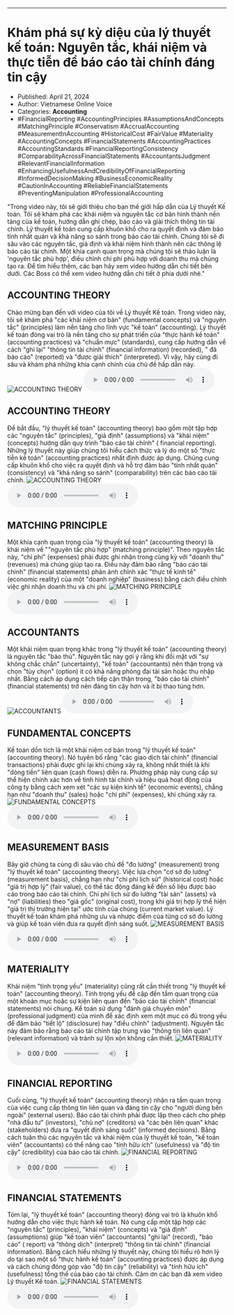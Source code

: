 
---

# Khám phá sự kỳ diệu của lý thuyết kế toán: Nguyên tắc, khái niệm và thực tiễn để báo cáo tài chính đáng tin cậy

- Published: April 21, 2024
- Author: Vietnamese Online Voice
- Categories: **Accounting**
- #FinancialReporting #AccountingPrinciples #AssumptionsAndConcepts #MatchingPrinciple #Conservatism #AccrualAccounting #MeasurementInAccounting #HistoricalCost #FairValue #Materiality #AccountingConcepts #FinancialStatements #AccountingPractices #AccountingStandards #FinancialReportingConsistency #ComparabilityAcrossFinancialStatements #AccountantsJudgment #RelevantFinancialInformation #EnhancingUsefulnessAndCredibilityOfFinancialReporting #InformedDecisionMaking #BusinessEconomicReality #CautionInAccounting #ReliableFinancialStatements #PreventingManipulation #ProfessionalAccounting

"Trong video này, tôi sẽ giới thiệu cho bạn thế giới hấp dẫn của Lý thuyết Kế toán. Tôi sẽ khám phá các khái niệm và nguyên tắc cơ bản hình thành nền tảng của kế toán, hướng dẫn ghi chép, báo cáo và giải thích thông tin tài chính. Lý thuyết kế toán cung cấp khuôn khổ cho ra quyết định và đảm bảo tính nhất quán và khả năng so sánh trong báo cáo tài chính. Chúng tôi sẽ đi sâu vào các nguyên tắc, giả định và khái niệm hình thành nên các thông lệ báo cáo tài chính. Một khía cạnh quan trọng mà chúng tôi sẽ thảo luận là 'nguyên tắc phù hợp', điều chỉnh chi phí phù hợp với doanh thu mà chúng tạo ra. Để tìm hiểu thêm, các bạn hãy xem video hướng dẫn chi tiết bên dưới. Các Boss có thể xem video hướng dẫn chi tiết ở phía dưới nhé."


## ACCOUNTING THEORY

Chào mừng bạn đến với video của tôi về Lý thuyết Kế toán. Trong video này, tôi sẽ khám phá "các khái niệm cơ bản" (fundamental concepts) và "nguyên tắc" (principles) làm nền tảng cho lĩnh vực "kế toán" (accounting). Lý thuyết kế toán đóng vai trò là nền tảng cho sự phát triển của "thực hành kế toán" (accounting practices) và "chuẩn mực" (standards), cung cấp hướng dẫn về cách "ghi lại" "thông tin tài chính" (financial information) (recorded), " đã báo cáo" (reported) và "được giải thích" (interpreted). Vì vậy, hãy cùng đi sâu và khám phá những khía cạnh chính của chủ đề hấp dẫn này.
![ACCOUNTING THEORY](https://http-archiver-apis-production-80.schnworks.com/storage/images/transitions/2024-04-21/transition--26217738232-Montserrat-Regular-512DA8.jpg)
<audio controls>
    <source src="https://http-archiver-apis-production-80.schnworks.com/storage/audio/file-36487486861.mp3" type="audio/mpeg">
</audio>



## ACCOUNTING THEORY

Để bắt đầu, "lý thuyết kế toán" (accounting theory) bao gồm một tập hợp các "nguyên tắc" (principles), "giả định" (assumptions) và "khái niệm" (concepts) hướng dẫn quy trình "báo cáo tài chính" ( financial reporting). Những lý thuyết này giúp chúng tôi hiểu cách thức và lý do một số "thực tiễn kế toán" (accounting practices) nhất định được áp dụng. Chúng cung cấp khuôn khổ cho việc ra quyết định và hỗ trợ đảm bảo "tính nhất quán" (consistency) và "khả năng so sánh" (comparability) trên các báo cáo tài chính.
![ACCOUNTING THEORY](https://http-archiver-apis-production-80.schnworks.com/storage/images/transitions/2024-04-21/transition--17929646980-Montserrat-Bold-512DA8.jpg)
<audio controls>
    <source src="https://http-archiver-apis-production-80.schnworks.com/storage/audio/file-408233703.mp3" type="audio/mpeg">
</audio>



## MATCHING PRINCIPLE

Một khía cạnh quan trọng của "lý thuyết kế toán" (accounting theory) là khái niệm về ""nguyên tắc phù hợp" (matching principle)". Theo nguyên tắc này, "chi phí" (expenses) phải được ghi nhận trong cùng kỳ với "doanh thu" (revenues) mà chúng giúp tạo ra. Điều này đảm bảo rằng "báo cáo tài chính" (financial statements) phản ánh chính xác "thực tế kinh tế" (economic reality) của một "doanh nghiệp" (business) bằng cách điều chỉnh việc ghi nhận doanh thu và chi phí.
![MATCHING PRINCIPLE](https://http-archiver-apis-production-80.schnworks.com/storage/images/transitions/2024-04-21/transition-6587329038-Montserrat-Thin-9C27B0.jpg)
<audio controls>
    <source src="https://http-archiver-apis-production-80.schnworks.com/storage/audio/file-46692905981.mp3" type="audio/mpeg">
</audio>



## ACCOUNTANTS

Một khái niệm quan trọng khác trong "lý thuyết kế toán" (accounting theory) là nguyên tắc "bảo thủ". Nguyên tắc này gợi ý rằng khi đối mặt với "sự không chắc chắn" (uncertainty), "kế toán" (accountants) nên thận trọng và chọn "tùy chọn" (option) ít có khả năng phóng đại tài sản hoặc thu nhập nhất. Bằng cách áp dụng cách tiếp cận thận trọng, "báo cáo tài chính" (financial statements) trở nên đáng tin cậy hơn và ít bị thao túng hơn.
![ACCOUNTANTS](https://http-archiver-apis-production-80.schnworks.com/storage/images/transitions/2024-04-21/transition--15610678417-Montserrat-Thin-673AB7.jpg)
<audio controls>
    <source src="https://http-archiver-apis-production-80.schnworks.com/storage/audio/file-43702232334.mp3" type="audio/mpeg">
</audio>



## FUNDAMENTAL CONCEPTS

Kế toán dồn tích là một khái niệm cơ bản trong "lý thuyết kế toán" (accounting theory). Nó tuyên bố rằng "các giao dịch tài chính" (financial transactions) ​​phải được ghi lại khi chúng xảy ra, không nhất thiết là khi "dòng tiền" liên quan (cash flows) diễn ra. Phương pháp này cung cấp sự thể hiện chính xác hơn về tình hình tài chính và hiệu quả hoạt động của công ty bằng cách xem xét "các sự kiện kinh tế" (economic events), chẳng hạn như "doanh thu" (sales) hoặc "chi phí" (expenses), khi chúng xảy ra.
![FUNDAMENTAL CONCEPTS](https://http-archiver-apis-production-80.schnworks.com/storage/images/transitions/2024-04-21/transition-5807786063-Montserrat-Medium-303F9F.jpg)
<audio controls>
    <source src="https://http-archiver-apis-production-80.schnworks.com/storage/audio/file-25961039973.mp3" type="audio/mpeg">
</audio>



## MEASUREMENT BASIS

Bây giờ chúng ta cùng đi sâu vào chủ đề "đo lường" (measurement) trong "lý thuyết kế toán" (accounting theory). Việc lựa chọn "cơ sở đo lường" (measurement basis), chẳng hạn như "chi phí lịch sử" (historical cost) hoặc "giá trị hợp lý" (fair value), có thể tác động đáng kể đến số liệu được báo cáo trong báo cáo tài chính. Chi phí lịch sử đo lường "tài sản" (assets) và "nợ" (liabilities) theo "giá gốc" (original cost), trong khi giá trị hợp lý thể hiện "giá trị thị trường hiện tại" ước tính của chúng (current market value). Lý thuyết kế toán khám phá những ưu và nhược điểm của từng cơ sở đo lường và giúp kế toán viên đưa ra quyết định sáng suốt.
![MEASUREMENT BASIS](https://http-archiver-apis-production-80.schnworks.com/storage/images/transitions/2024-04-21/transition--48930022131-Montserrat-ExtraBold-512DA8.jpg)
<audio controls>
    <source src="https://http-archiver-apis-production-80.schnworks.com/storage/audio/file-62053854022.mp3" type="audio/mpeg">
</audio>



## MATERIALITY

Khái niệm "tính trọng yếu" (materiality) cũng rất cần thiết trong "lý thuyết kế toán" (accounting theory). Tính trọng yếu đề cập đến tầm quan trọng của một khoản mục hoặc sự kiện liên quan đến "báo cáo tài chính" (financial statements) nói chung. Kế toán sử dụng "đánh giá chuyên môn" (professional judgment) của mình để xác định xem một mục có đủ trọng yếu để đảm bảo "tiết lộ" (disclosure) hay "điều chỉnh" (adjustment). Nguyên tắc này đảm bảo rằng báo cáo tài chính tập trung vào "thông tin liên quan" (relevant information) và tránh sự lộn xộn không cần thiết.
![MATERIALITY](https://http-archiver-apis-production-80.schnworks.com/storage/images/transitions/2024-04-21/transition--35227619303-Montserrat-Thin-512DA8.jpg)
<audio controls>
    <source src="https://http-archiver-apis-production-80.schnworks.com/storage/audio/file-32668104207.mp3" type="audio/mpeg">
</audio>



## FINANCIAL REPORTING

Cuối cùng, "lý thuyết kế toán" (accounting theory) nhận ra tầm quan trọng của việc cung cấp thông tin liên quan và đáng tin cậy cho "người dùng bên ngoài" (external users). Báo cáo tài chính phải được lập theo cách cho phép "nhà đầu tư" (investors), "chủ nợ" (creditors) và "các bên liên quan" khác (stakeholders) đưa ra "quyết định sáng suốt" (informed decisions). Bằng cách tuân thủ các nguyên tắc và khái niệm của lý thuyết kế toán, "kế toán viên" (accountants) có thể nâng cao "tính hữu ích" (usefulness) và "độ tin cậy" (credibility) của báo cáo tài chính.
![FINANCIAL REPORTING](https://http-archiver-apis-production-80.schnworks.com/storage/images/transitions/2024-04-21/transition-20850048252-Montserrat-Thin-283593.jpg)
<audio controls>
    <source src="https://http-archiver-apis-production-80.schnworks.com/storage/audio/file-1085036176.mp3" type="audio/mpeg">
</audio>



## FINANCIAL STATEMENTS

Tóm lại, "lý thuyết kế toán" (accounting theory) đóng vai trò là khuôn khổ hướng dẫn cho việc thực hành kế toán. Nó cung cấp một tập hợp các "nguyên tắc" (principles), "khái niệm" (concepts) và "giả định" (assumptions) giúp "kế toán viên" (accountants) "ghi lại" (record), "báo cáo" ( report) và "thông dịch" (interpret) "thông tin tài chính" (financial information). Bằng cách hiểu những lý thuyết này, chúng tôi hiểu rõ hơn lý do tại sao một số "thực hành kế toán" (accounting practices) được áp dụng và cách chúng đóng góp vào "độ tin cậy" (reliability) và "tính hữu ích" (usefulness) tổng thể của báo cáo tài chính. Cảm ơn các bạn đã xem video Lý thuyết Kế toán.
![FINANCIAL STATEMENTS](https://http-archiver-apis-production-80.schnworks.com/storage/images/transitions/2024-04-21/transition-34718317161-Montserrat-SemiBold-673AB7.jpg)
<audio controls>
    <source src="https://http-archiver-apis-production-80.schnworks.com/storage/audio/file-23074202450.mp3" type="audio/mpeg">
</audio>

